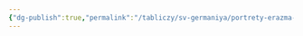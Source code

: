 ```yaml
---
{"dg-publish":true,"permalink":"/tabliczy/sv-germaniya/portrety-erazma-rotterdamskogo/","dgPassFrontmatter":true}
---
```



